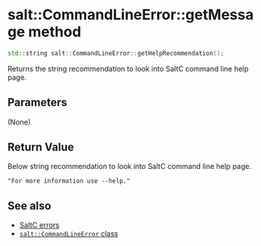 # salt::CommandLineError::getMessage method
```cpp
std::string salt::CommandLineError::getHelpRecommendation();
```
Returns the string recommendation to look into SaltC command line help page.

## Parameters
(None)

## Return Value
Below string recommendation to look into SaltC command line help page.<br>
    
    "For more information use --help."

## See also
+ [SaltC errors](../README.md)
+ [`salt::CommandLineError` class](README.md)